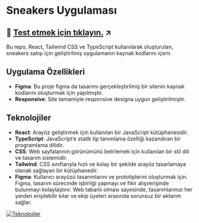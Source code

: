 # Sneakers Uygulaması

## :red_circle: [Test etmek için tıklayın.](https://rdvngrsy-sneakers-site.netlify.app/) ↗

Bu repo, React, Tailwind CSS ve TypeScript kullanılarak oluşturulan, sneakers satışı için geliştirilmiş uygulamanın kaynak kodlarını içerir.

## Uygulama Özellikleri

- **Figma**: Bu proje figma da tasarımı gerçekleştirilmiş bir sitenin kaynak kodlarını oluşturmak için yapılmıştır.  
- **Responsive**: Site tamamiyle responsive designa uygun geliştirilmiştir.

## Teknolojiler

- **React**: Arayüz geliştirmek için kullanılan bir JavaScript kütüphanesidir.
- **TypeScript**: JavaScript’e statik tip tanımlama özelliği kazandıran bir programlama dilidir.
- **CSS**: Web sayfalarının görünümünü belirlemek için kullanılan bir stil dili ve tasarım sistemidir.
- **Tailwind**: CSS sınıflarıyla hızlı ve kolay bir şekilde arayüz tasarlamaya olanak sağlayan bir kütüphanedir.
- **Figma**: Kullanıcı arayüzü tasarımlarını ve prototiplerini oluşturmak için. Figma, tasarım sürecinde işbirliği yapmayı ve fikir alışverişinde bulunmayı kolaylaştırır. Web tabanlı olması sayesinde, tasarımlarınızı her yerden erişilebilir kılar ve ekip üyeleri arasında sorunsuz bir aktarım sağlar.

[![Teknolojiler](https://skillicons.dev/icons?i=react,typescript,css,tailwind,figma)](https://skillicons.dev)